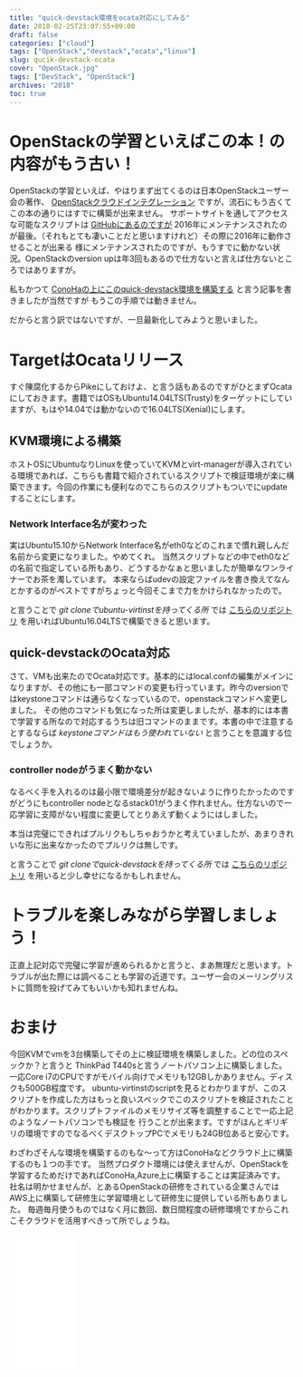 ```yaml
---
title: "quick-devstack環境をocata対応にしてみる"
date: 2018-02-25T23:07:55+09:00
draft: false
categories: ["cloud"]
tags: ["OpenStack","devstack","ocata","linux"]
slug: qucik-devstack-ocata
cover: "OpenStack.jpg"
tags: ["DevStack", "OpenStack"]
archives: "2018"
toc: true
---
```


# OpenStackの学習といえばこの本！の内容がもう古い！

OpenStackの学習といえば、やはりまず出てくるのは日本OpenStackユーザー会の著作、 [OpenStackクラウドインテグレーション](http://amzn.to/2GIJL47) ですが、流石にもう古くてこの本の通りにはすでに構築が出来ません。
サポートサイトを通してアクセスな可能なスクリプトは [GitHubにあるのですが](https://github.com/josug-book1-materials) 2016年にメンテナンスされたのが最後。（それもとても凄いことだと思いますけれど）その際に2016年に動作させることが出来る
様にメンテナンスされたのですが、もうすでに動かない状況。OpenStackのversion upは年3回もあるので仕方ないと言えば仕方ないところではありますが。

私もかつて [ConoHaの上にこのquick-devstack環境を構築する](https://keruru.net/2016/07/09/quick-devstack%E6%A4%9C%E8%A8%BC%E7%92%B0%E5%A2%83%E3%82%92conoha%E3%81%AB%E6%A7%8B%E7%AF%89%E3%81%99%E3%82%8B/) と言う記事を書きましたが当然ですが
もうこの手順では動きません。

だからと言う訳ではないですが、一旦最新化してみようと思いました。


# TargetはOcataリリース
すぐ陳腐化するからPikeにしておけよ、と言う話もあるのですがひとまずOcataにしておきます。書籍ではOSもUbuntu14.04LTS(Trusty)をターゲットにしていますが、もはや14.04では動かないので16.04LTS(Xenial)にします。

## KVM環境による構築
ホストOSにUbuntuなりLinuxを使っていてKVMとvirt-managerが導入されている環境であれば、こちらも書籍で紹介されているスクリプトで検証環境が楽に構築できます。今回の作業にも便利なのでこちらのスクリプトもついでにupdateすることにします。

### Network Interface名が変わった
実はUbuntu15.10からNetwork Interface名がeth0などのこれまで慣れ親しんだ名前から変更になりました。やめてくれ。
当然スクリプトなどの中でeth0などの名前で指定している所もあり、どうするかなぁと思いましたが簡単なワンライナーでお茶を濁しています。
本来ならばudevの設定ファイルを書き換えてなんとかするのがベストですがちょっと今回そこまで力をかけられなかったので。

と言うことで _git cloneでubuntu-virtinstを持ってくる所_ では [こちらのリポジトリ](https://github.com/1484/ubuntu-virtinst) を用いればUbuntu16.04LTSで構築できると思います。

## quick-devstackのOcata対応
さて、VMも出来たのでOcata対応です。基本的にはlocal.confの編集がメインになりますが、その他にも一部コマンドの変更も行っています。昨今のversionではkeystoneコマンドは通らなくなっているので、openstackコマンドへ変更しました。
その他のコマンドも気になった所は変更しましたが、基本的には本書で学習する所なので対応するうちは旧コマンドのままです。本書の中で注意するとするならば *keystoneコマンドはもう使われていない* と言うことを意識する位でしょうか。

### controller nodeがうまく動かない
なるべく手を入れるのは最小限で環境差分が起きないように作りたかったのですがどうにもcontroller nodeとなるstack01がうまく作れません。仕方ないので一応学習に支障がない程度に変更してとりあえず動くようにはしました。

本当は完璧にできればプルリクもしちゃおうかと考えていましたが、あまりきれいな形に出来なかったのでプルリクは無しです。

と言うことで _git cloneでquick-devstackを持ってくる所_ では [こちらのリポジトリ](https://github.com/1484/quick-devstack) を用いると少し幸せになるかもしれません。

# トラブルを楽しみながら学習しましょう！
正直上記対応で完璧に学習が進められるかと言うと、まあ無理だと思います。トラブルが出た際には調べることも学習の近道です。ユーザー会のメーリングリストに質問を投げてみてもいいかも知れませんね。

# おまけ
今回KVMでvmを3台構築してその上に検証環境を構築しました。どの位のスペックか？と言うと ThinkPad T440sと言うノートパソコン上に構築しました。一応Core i7のCPUですがモバイル向けでメモリも12GBしかありません。ディスクも500GB程度です。
ubuntu-virtinstのscriptを見るとわかりますが、このスクリプトを作成した方はもっと良いスペックでこのスクリプトを検証されたことがわかります。スクリプトファイルのメモリサイズ等を調整することで一応上記のようなノートパソコンでも検証を
行うことが出来ます。ですがほんとギリギリの環境ですのでなるべくデスクトップPCでメモリも24GB位あると安心です。

わざわざそんな環境を構築するのもな～って方はConoHaなどクラウド上に構築するのも１つの手です。
当然プロダクト環境には使えませんが、OpenStackを学習するためだけであればConoHa,Azure上に構築することは実証済みです。
社名は明かせませんが、とあるOpenStackの研修をされている企業さんではAWS上に構築して研修生に学習環境として研修生に提供している所もありました。
毎週毎月使うものではなく月に数回、数日間程度の研修環境ですからこれこそクラウドを活用すべきって所でしょうね。

<iframe style="width:120px;height:240px;" marginwidth="0" marginheight="0" scrolling="no" frameborder="0" src="//rcm-fe.amazon-adsystem.com/e/cm?lt1=_blank&bc1=000000&IS2=1&bg1=FFFFFF&fc1=000000&lc1=0000FF&t=kerurudigit-22&o=9&p=8&l=as4&m=amazon&f=ifr&ref=as_ss_li_til&asins=4798139785&linkId=ae167602eaf198f60ff6c93b42abd060"></iframe>
